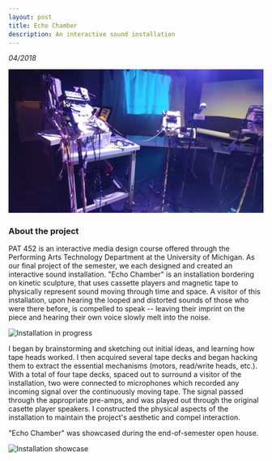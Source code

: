 ```yaml
---
layout: post
title: Echo Chamber
description: An interactive sound installation
---
```


*04/2018*

![Installation wide shot](/assets/images/echo_chamber_full.jpg)

### About the project ###

PAT 452 is an interactive media design course offered through the Performing Arts Technology Department at the University of Michigan. As our final project of the semester, we each designed and created an interactive sound installation. "Echo Chamber" is an installation bordering on kinetic sculpture, that uses cassette players and magnetic tape to physically represent sound moving through time and space. A visitor of this installation, upon hearing the looped and distorted sounds of those who were there before, is compelled to speak -- leaving their imprint on the piece and hearing their own voice slowly melt into the noise.

![Installation in progress](/assets/images/echo_chamber1.jpg)

I began by brainstorming and sketching out initial ideas, and learning how tape heads worked. I then acquired several tape decks and began hacking them to extract the essential mechanisms (motors, read/write heads, etc.). With a total of four tape decks, spaced out to surround a visitor of the installation, two were connected to microphones which recorded any incoming signal over the continuously moving tape. The signal passed through the appropriate pre-amps, and was played out through the original casette player speakers. I constructed the physical aspects of the installation to maintain the project's aesthetic and compel interaction. 

"Echo Chamber" was showcased during the end-of-semester open house.

![Installation showcase](/assets/images/echo_chamber2.jpg)
